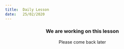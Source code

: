 ```yaml
---
title:  Daily Lesson
date:   25/02/2020
---
```


### <center>We are working on this lesson</center>
<center>Please come back later</center>